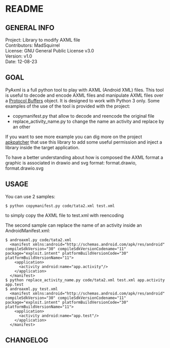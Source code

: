 # README


## GENERAL INFO


  Project: Library to modify AXML file  
  Contributors: MadSquirrel  
  License: GNU General Public License v3.0  
  Version: v1.0  
  Date: 12-08-23  

## GOAL

  PyAxml is a full python tool to play with AXML (Android XML) files.
  This tool is useful to decode and encode AXML files and manipulate AXML files
  over a [Protocol Buffers](https://protobuf.dev/) object.
  It is designed to work with Python 3 only.
  Some examples of the use of the tool is provided with the project:
  - copymanifest.py that allow to decode and reencode the original file
  - replace_activity_name.py to change the name an activity and replace by an
  other
  
  If you want to see more example you can dig more on the project
  [apkpatcher](https://gitlab.com/MadSquirrels/mobile/apkpatcher) that use this
  library to add some useful permission and inject a library inside the target
  application.

  To have a better understanding about how is composed the AXML format a
  graphic is associated in drawio and svg format: format.drawio, format.drawio.svg

## USAGE

  You can use 2 samples:
  ```shell
  $ python copymanifest.py code/tata2.xml test.xml
  ```
  to simply copy the AXML file to test.xml with reencoding
  
  The second sample can replace the name of an activity inside an
  AndroidManifest.xml:

  ```shell
  $ androaxml.py code/tata2.xml
    <manifest xmlns:android="http://schemas.android.com/apk/res/android" compileSdkVersion="30" compileSdkVersionCodename="11" package="exploit.intent" platformBuildVersionCode="30" platformBuildVersionName="11">
      <application>
        <activity android:name="app.activity"/>
      </application>
    </manifest>
  $ python replace_activity_name.py code/tata2.xml test.xml app.activity app.test
  $ androaxml.py test.xml 
    <manifest xmlns:android="http://schemas.android.com/apk/res/android" compileSdkVersion="30" compileSdkVersionCodename="11" package="exploit.intent" platformBuildVersionCode="30" platformBuildVersionName="11">
      <application>
        <activity android:name="app.test"/>
      </application>
    </manifest>
  ```

## CHANGELOG

